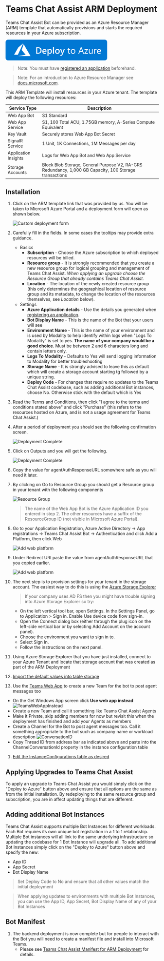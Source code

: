# Teams Chat Assist ARM Deployment

Teams Chat Assist Bot can be provided as an Azure Resource Manager (ARM) template that automatically provisions and starts the required resources in your Azure subscription.

<a href="https://portal.azure.com/#create/Microsoft.Template/uri/https%3A%2F%2Ftcabotdeploy.blob.core.windows.net%2Ftcabot-ga%2FmainTemplate.json" target="_blank">
  <img src="https://raw.githubusercontent.com/Azure/azure-quickstart-templates/master/1-CONTRIBUTION-GUIDE/images/deploytoazure.svg?sanitize=true" alt="Deploy To Azure" style="max-width:100%;">
</a>

> Note: You must have [registered an application](registerapplication.md) beforehand.

> Note: For an introduction to Azure Resource Manager see [docs.microsoft.com](https://docs.microsoft.com/en-us/azure/azure-resource-manager/resource-group-overview).

This ARM Template will install resources in your Azure tenant. The template will deploy the following resources:

| Service Type         | Description                                                                                            |
| -------------------- | ------------------------------------------------------------------------------------------------------ |
| Web App Bot          | S1 Standard                                                                                            |
| Web App Service      | S1, 100 Total ACU, 1.75GB memory, A-Series Compute Equivalent                                          |
| Key Vault            | Securely stores Web App Bot Secret                                                                     |
| SignalR Service      | 1 Unit, 1K Connections, 1M Messages per day                                                            |
| Application Insights | Logs for Web App Bot and Web App Service                                                               |
| Storage Accounts     | Block Blob Storage, General Purpose V2, RA-GRS Redundancy, 1,000 GB Capacity, 100 Storage transactions |

## Installation

1. Click on the ARM template link that was provided by us. You will be taken to Microsoft Azure Portal and a deployment form will open as shown below.

   ![Custom deployment form](images/armDeployForm2.png)

1. Carefully fill in the fields. In some cases the tooltips may provide extra guidance.

   - Basics
     - **Subscription** - Choose the Azure subscription to which deployed resources will be billed.
     - **Resource group** - It is strongly recommended that you create a new resource group for logical grouping and management of Teams Chat Assist. _When applying an upgrade choose the Resource Group that already contains Teams Chat Assist._
     - **Location** - The location of the newly created resource group (this only determines the geographical location of resource group and its metadata, to change the location of the resources themselves, see _Location_ below).
   - Settings
     - **Azure Application details** - Use the details you generated when [registering an application](applicationRegistration.md).
     - **Bot Display Name** - This is the name of the Bot that your users will see
     - **Environment Name** - This is the name of your environment and is used by Modality to help identify within logs when "Logs To Modality" is set to yes. **The name of your company would be a good choice**. Must be between 2 and 6 characters long and contain letters only.
     - **Logs To Modality** - Defaults to Yes will send logging information to Modality for better troubleshooting
     - **Storage Name** - It is strongly advised to leave this as default which will create a storage account starting tg followed by a unique string.
     - **Deploy Code** - For changes that require no updates to the Teams Chat Assist codebase, such as adding additional Bot instances, choose No. Otherwise stick with the default which is Yes

1. Read the Terms and Conditions, then click "I agree to the terms and conditions stated above" and click "Purchase" (this refers to the resources hosted on Azure, and is not a usage agreement for Teams Chat Assist.)

1. After a period of deployment you should see the following confirmation screen.

   ![Deployment Complete](images/Deployment-Complete.png)

1. Click on Outputs and you will get the following.

   ![Deployment Complete](images/Deployment-Output.png)

1. Copy the value for agentAuthResponseURL somewhere safe as you will need it later.

1. By clicking on Go to Resource Group you should get a Resource group in your tenant with the following components

   ![Resource Group](images/resourceGroup.png)

   > The name of the Web App Bot is the Azure Application ID you entered in step 2. The other resources have a suffix of the ResourceGroup ID (not visible in Microsoft Azure Portal).

2. Go to your Application Registration, Azure Active Directory -> App registrations -> Teams Chat Assist Bot -> Authentication and click Add a Platform, then click Web

   ![Add web platform](images/AddPlatform.png)

3. Under Redirect URI paste the value from agentAuthResponseURL that you copied earlier.

   ![Add web platform](images/AddAuthoriseResponseRedirectUrl.png)

1. The next step is to provision settings for your tenant in the storage account. The easiest way to do this is using the [Azure Storage Explorer](https://azure.microsoft.com/en-us/features/storage-explorer/)

   > If your company uses AD FS then you might have trouble signing into Azure Storage Explorer so try:

   - On the left vertical tool bar, open Settings. In the Settings Panel, go to Application > Sign in. Enable Use device code flow sign-in.
   - Open the Connect dialog box (either through the plug icon on the left-side vertical bar or by selecting Add Account on the account panel).
   - Choose the environment you want to sign in to.
   - Select Sign In.
   - Follow the instructions on the next panel.

1. Using Azure Storage Explorer that you have just installed, connect to your Azure Tenant and locate that storage account that was created as part of the ARM Deployment

1. [Import the default values into table storage](ImportDefaultValuesTableStorage.md)

1.  Use the [Teams Web App](https://teams.microsoft.com/) to create a new Team for the bot to post agent messages too

   - On the Get Windows App screen click **Use web app instead**
     ![TeamsWebAppInstead](images/teamsWebApp.png)
   - Create a new Team and call it something like Teams Chat Assist Agents
   - Make it Private, skip adding members for now but revisit this when the deployment has finished and add your Agents as members
   - Create a Channel for the Bot to post agent messages too. Call it something appropriate to the bot such as company name or workload description
     ![ConversationID](images/ConversationID2.png)
   - Copy Thread ID from address bar as indicated above and paste into the ChannelConversationId property in the instance configuration table

1. [Edit the InstanceConfigurations table as desired](TableStorageConfiguration.md)
   
## Applying Upgrades to Teams Chat Assist

To apply an upgrade to Teams Chat Assist you would simply click on the "Deploy to Azure" button above and ensure that all options are the same as from the initial installation. By redeploying to the same resource group and subscription, you are in affect updating things that are different.

## Adding additional Bot Instances

Teams Chat Assist supports multiple Bot Instances for different workloads. Each Bot requires its own unique bot registration in a 1 to 1 relationship. Multiple Bot instances will all link to the same underlying infrastructure so updating the codebase for 1 Bot Instance will upgrade all. To add additional Bot Instances simply click on the "Deploy to Azure" button above and specify the new:

  - App ID
  - App Secret
  - Bot Display Name
  
> Set Deploy Code to No and ensure that all other values match the initial deployment

> When applying updates to environments with multiple Bot Instances, you can use the App ID, App Secret, Bot Display Name of any of your Bot Instances

## Bot Manifest

1. The backend deployment is now complete but for people to interact with the Bot you will need to create a manifest file and install into Microsoft Teams.
   - Please see [Teams Chat Assist Manifest for ARM Deployment](armmanifest.md) for details.
